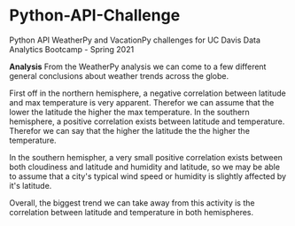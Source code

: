 # Python-API-Challenge
Python API WeatherPy and VacationPy challenges for UC Davis Data Analytics Bootcamp - Spring 2021

**Analysis**
From the WeatherPy analysis we can come to a few different general conclusions about weather trends across the globe. 

First off in the northern hemisphere, a negative correlation between latitude and max temperature is very apparent. Therefor we can assume that the lower the latitude the higher the max temperature. In the southern hemisphere, a positive correlation exists between latitude and temperature. Therefor we can say that the higher the latitude the the higher the temperature. 

In the southern hemispher, a very small positive correlation exists between both cloudiness and latitude and humidity and latitude, so we may be able to assume that a city's typical wind speed or humidity is slightly affected by it's latitude. 

Overall, the biggest trend we can take away from this activity is the correlation between latitude and temperature in both hemispheres. 
